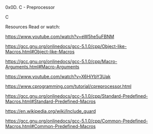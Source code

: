 0x0D. C - Preprocessor

C

Resources
Read or watch:

https://www.youtube.com/watch?v=eW5he5uFBNM

https://gcc.gnu.org/onlinedocs/gcc-5.1.0/cpp/Object-like-Macros.html#Object-like-Macros

https://gcc.gnu.org/onlinedocs/gcc-5.1.0/cpp/Macro-Arguments.html#Macro-Arguments

https://www.youtube.com/watch?v=X6HiYbY3Uak

https://www.cprogramming.com/tutorial/cpreprocessor.html

https://gcc.gnu.org/onlinedocs/gcc-5.1.0/cpp/Standard-Predefined-Macros.html#Standard-Predefined-Macros


https://en.wikipedia.org/wiki/Include_guard

https://gcc.gnu.org/onlinedocs/gcc-5.1.0/cpp/Common-Predefined-Macros.html#Common-Predefined-Macros
